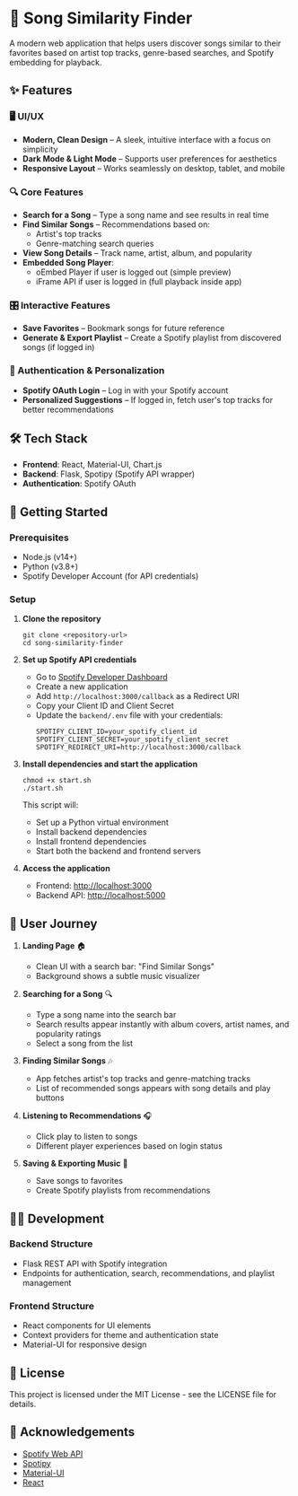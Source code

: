# 🎵 Song Similarity Finder

A modern web application that helps users discover songs similar to their favorites based on artist top tracks, genre-based searches, and Spotify embedding for playback.

## ✨ Features

### 🖥️ UI/UX
- **Modern, Clean Design** – A sleek, intuitive interface with a focus on simplicity
- **Dark Mode & Light Mode** – Supports user preferences for aesthetics
- **Responsive Layout** – Works seamlessly on desktop, tablet, and mobile

### 🔍 Core Features
- **Search for a Song** – Type a song name and see results in real time
- **Find Similar Songs** – Recommendations based on:
  - Artist's top tracks
  - Genre-matching search queries
- **View Song Details** – Track name, artist, album, and popularity
- **Embedded Song Player**:
  - oEmbed Player if user is logged out (simple preview)
  - iFrame API if user is logged in (full playback inside app)

### 🎛 Interactive Features
- **Save Favorites** – Bookmark songs for future reference
- **Generate & Export Playlist** – Create a Spotify playlist from discovered songs (if logged in)

### 🔑 Authentication & Personalization
- **Spotify OAuth Login** – Log in with your Spotify account
- **Personalized Suggestions** – If logged in, fetch user's top tracks for better recommendations

## 🛠️ Tech Stack

- **Frontend**: React, Material-UI, Chart.js
- **Backend**: Flask, Spotipy (Spotify API wrapper)
- **Authentication**: Spotify OAuth

## 🚀 Getting Started

### Prerequisites

- Node.js (v14+)
- Python (v3.8+)
- Spotify Developer Account (for API credentials)

### Setup

1. **Clone the repository**
   ```
   git clone <repository-url>
   cd song-similarity-finder
   ```

2. **Set up Spotify API credentials**
   - Go to [Spotify Developer Dashboard](https://developer.spotify.com/dashboard/)
   - Create a new application
   - Add `http://localhost:3000/callback` as a Redirect URI
   - Copy your Client ID and Client Secret
   - Update the `backend/.env` file with your credentials:
     ```
     SPOTIFY_CLIENT_ID=your_spotify_client_id
     SPOTIFY_CLIENT_SECRET=your_spotify_client_secret
     SPOTIFY_REDIRECT_URI=http://localhost:3000/callback
     ```

3. **Install dependencies and start the application**
   ```
   chmod +x start.sh
   ./start.sh
   ```

   This script will:
   - Set up a Python virtual environment
   - Install backend dependencies
   - Install frontend dependencies
   - Start both the backend and frontend servers

4. **Access the application**
   - Frontend: [http://localhost:3000](http://localhost:3000)
   - Backend API: [http://localhost:5000](http://localhost:5000)

## 📱 User Journey

1. **Landing Page** 🏠
   - Clean UI with a search bar: "Find Similar Songs"
   - Background shows a subtle music visualizer

2. **Searching for a Song** 🔍
   - Type a song name into the search bar
   - Search results appear instantly with album covers, artist names, and popularity ratings
   - Select a song from the list

3. **Finding Similar Songs** 🎶
   - App fetches artist's top tracks and genre-matching tracks
   - List of recommended songs appears with song details and play buttons

4. **Listening to Recommendations** 🎧
   - Click play to listen to songs
   - Different player experiences based on login status

5. **Saving & Exporting Music** 💾
   - Save songs to favorites
   - Create Spotify playlists from recommendations

## 🧑‍💻 Development

### Backend Structure
- Flask REST API with Spotify integration
- Endpoints for authentication, search, recommendations, and playlist management

### Frontend Structure
- React components for UI elements
- Context providers for theme and authentication state
- Material-UI for responsive design

## 📄 License

This project is licensed under the MIT License - see the LICENSE file for details.

## 🙏 Acknowledgements

- [Spotify Web API](https://developer.spotify.com/documentation/web-api/)
- [Spotipy](https://spotipy.readthedocs.io/)
- [Material-UI](https://mui.com/)
- [React](https://reactjs.org/)
